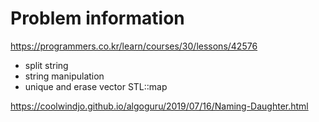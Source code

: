 # Problem information

<https://programmers.co.kr/learn/courses/30/lessons/42576>

- split string
- string manipulation
- unique and erase vector
STL::map

<https://coolwindjo.github.io/algoguru/2019/07/16/Naming-Daughter.html>
